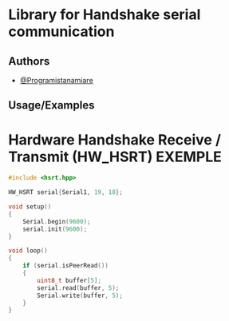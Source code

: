 
# Library for Handshake serial communication




## Authors

- [@Programistanamiare](https://www.github.com/Programistanamiare)


## Usage/Examples

# Hardware Handshake Receive / Transmit (HW_HSRT) EXEMPLE

```cpp
#include <hsrt.hpp>

HW_HSRT serial{Serial1, 19, 18};

void setup()
{
    Serial.begin(9600);
    serial.init(9600);
}

void loop()
{
    if (serial.isPeerRead())
    {
        uint8_t buffer[5];
        serial.read(buffer, 5);
        Serial.write(buffer, 5);
    }
}

```
